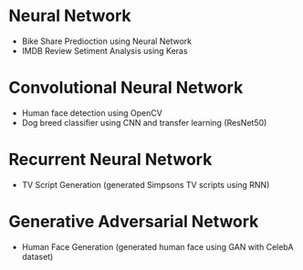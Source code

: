 # Neural Network
* Bike Share Predioction using Neural Network 
* IMDB Review Setiment Analysis using Keras

# Convolutional Neural Network 
* Human face detection using OpenCV
* Dog breed classifier using CNN and transfer learning (ResNet50) 

# Recurrent Neural Network 
* TV Script Generation (generated Simpsons TV scripts using RNN)

# Generative Adversarial Network
* Human Face Generation (generated human face using GAN with CelebA dataset)
